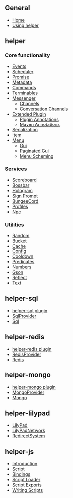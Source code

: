 ## General
* [Home](https://github.com/lucko/helper/wiki)
* [Using helper](https://github.com/lucko/helper/wiki/General:-Using-helper)

## helper
### Core functionality
* [Events](https://github.com/lucko/helper/wiki/helper:-Events)
* [Scheduler](https://github.com/lucko/helper/wiki/helper:-Scheduler)
* [Promise](https://github.com/lucko/helper/wiki/helper:-Promise)
* [Metadata](https://github.com/lucko/helper/wiki/helper:-Metadata)
* [Commands](https://github.com/lucko/helper/wiki/helper:-Commands)
* [Terminables](https://github.com/lucko/helper/wiki/helper:-Terminables)
* [Messenger](https://github.com/lucko/helper/wiki/helper:-Messenger)
  * [Channels]()
  * [Conversation Channels]()
* [Extended Plugin]()
  * [Plugin Annotations](https://github.com/lucko/helper/wiki/helper:-Plugin-Annotations)
  * [Maven Annotations](https://github.com/lucko/helper/wiki/helper:-Maven-Annotations)
* [Serialization](https://github.com/lucko/helper/wiki/helper:-Serialization)
* [Item]()
* [Menu](https://github.com/lucko/helper/wiki/helper:-GUI)
  * [Gui]()
  * [Paginated Gui]()
  * [Menu Scheming]()

### Services
* [Scoreboard](https://github.com/lucko/helper/wiki/helper:-Scoreboard)
* [Bossbar]()
* [Hologram]()
* [Sign Prompt]()
* [BungeeCord]()
* [Profiles](https://github.com/lucko/helper/wiki/helper:-Profiles)
* [Npc]()

### Utilities
* [Random](https://github.com/lucko/helper/wiki/helper:-Random)
* [Bucket](https://github.com/lucko/helper/wiki/helper:-Bucket)
* [Cache]()
* [Config]()
* [Cooldown]()
* [Predicates]()
* [Numbers]()
* [Gson]()
* [Reflect]()
* [Text]()

## helper-sql
* [helper-sql plugin]()
* [SqlProvider]()
* [Sql]()

## helper-redis
* [helper-redis plugin]()
* [RedisProvider]()
* [Redis]()

## helper-mongo
* [helper-mongo plugin]()
* [MongoProvider]()
* [Mongo]()

## helper-lilypad
* [LilyPad]()
* [LilyPadNetwork]()
* [RedirectSystem]()

## helper-js
* [Introduction](https://github.com/lucko/helper/wiki/helper-js:-Introduction)
* [Script](https://github.com/lucko/helper/wiki/helper-js:-Script)
* [Bindings](https://github.com/lucko/helper/wiki/helper-js:-Bindings)
* [Script Loader](https://github.com/lucko/helper/wiki/helper-js:-Script-Loader)
* [Script Exports](https://github.com/lucko/helper/wiki/helper-js:-Script-Exports)
* [Writing Scripts](https://github.com/lucko/helper/wiki/helper-js:-Writing-Scripts)
